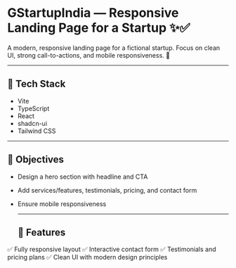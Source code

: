 
# GStartupIndia —  Responsive Landing Page for a Startup ✨✅

A modern, responsive landing page for a fictional startup. Focus on clean UI, strong call-to-actions,
and mobile responsiveness. 🚀

***

## 🧱 Tech Stack

- Vite
- TypeScript
- React
- shadcn-ui
- Tailwind CSS

***

## 🧠 Objectives
- Design a hero section with headline and CTA

- Add services/features, testimonials, pricing, and contact form

- Ensure mobile responsiveness

  ***

  ## 🌟 Features
✅ Fully responsive layout
✅ Interactive contact form
✅ Testimonials and pricing plans
✅ Clean UI with modern design principles

